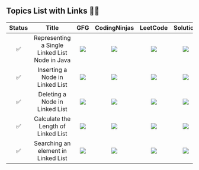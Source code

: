 ## Topics List with Links 👨‍💻

| Status | Title | GFG | CodingNinjas | LeetCode | Solution |
| :-------: | :-------: | :-------: | :-------: | :-------: | :-------: |
| ✅ | Representing a Single Linked List Node in Java | <img src = "https://upload.wikimedia.org/wikipedia/commons/thumb/4/43/GeeksforGeeks.svg/32px-GeeksforGeeks.svg.png" /> | <img src="https://files.codingninjas.in/new-logo-03-11984.svg" /> | <img src="https://upload.wikimedia.org/wikipedia/commons/thumb/6/6c/Leetcode.svg/28px-Leetcode.svg.png" /> | <a href = "https://github.com/TharunBalaji2004/Strivers-AtoZ-DSA-Sheet/tree/main/Linked%20List/Singly%20Linked%20List%20Basics" target = "_blank" ><img src = "https://upload.wikimedia.org/wikipedia/commons/thumb/9/91/Octicons-mark-github.svg/32px-Octicons-mark-github.svg.png" /></a> |
| ✅ | Inserting a Node in Linked List | <img src = "https://upload.wikimedia.org/wikipedia/commons/thumb/4/43/GeeksforGeeks.svg/32px-GeeksforGeeks.svg.png" /> | <img src="https://files.codingninjas.in/new-logo-03-11984.svg" /> | <img src="https://upload.wikimedia.org/wikipedia/commons/thumb/6/6c/Leetcode.svg/28px-Leetcode.svg.png" /> | <a href = "https://github.com/TharunBalaji2004/Strivers-AtoZ-DSA-Sheet/tree/main/Linked%20List/Singly%20Linked%20List%20Basics" target = "_blank" ><img src = "https://upload.wikimedia.org/wikipedia/commons/thumb/9/91/Octicons-mark-github.svg/32px-Octicons-mark-github.svg.png" /></a> |
| ✅ | Deleting a Node in Linked List | <img src = "https://upload.wikimedia.org/wikipedia/commons/thumb/4/43/GeeksforGeeks.svg/32px-GeeksforGeeks.svg.png" /> | <img src="https://files.codingninjas.in/new-logo-03-11984.svg" /> | <img src="https://upload.wikimedia.org/wikipedia/commons/thumb/6/6c/Leetcode.svg/28px-Leetcode.svg.png" /> | <a href = "https://github.com/TharunBalaji2004/Strivers-AtoZ-DSA-Sheet/tree/main/Linked%20List/Singly%20Linked%20List%20Basics" target = "_blank" ><img src = "https://upload.wikimedia.org/wikipedia/commons/thumb/9/91/Octicons-mark-github.svg/32px-Octicons-mark-github.svg.png" /></a> |
| ✅ | Calculate the Length of Linked List | <img src = "https://upload.wikimedia.org/wikipedia/commons/thumb/4/43/GeeksforGeeks.svg/32px-GeeksforGeeks.svg.png" /> | <img src="https://files.codingninjas.in/new-logo-03-11984.svg" /> | <img src="https://upload.wikimedia.org/wikipedia/commons/thumb/6/6c/Leetcode.svg/28px-Leetcode.svg.png" /> | <a href = "https://github.com/TharunBalaji2004/Strivers-AtoZ-DSA-Sheet/tree/main/Linked%20List/Singly%20Linked%20List%20Basics" target = "_blank" ><img src = "https://upload.wikimedia.org/wikipedia/commons/thumb/9/91/Octicons-mark-github.svg/32px-Octicons-mark-github.svg.png" /></a> |
| ✅ | Searching an element in Linked List | <img src = "https://upload.wikimedia.org/wikipedia/commons/thumb/4/43/GeeksforGeeks.svg/32px-GeeksforGeeks.svg.png" /> | <img src="https://files.codingninjas.in/new-logo-03-11984.svg" /> | <img src="https://upload.wikimedia.org/wikipedia/commons/thumb/6/6c/Leetcode.svg/28px-Leetcode.svg.png" /> | <a href = "https://github.com/TharunBalaji2004/Strivers-AtoZ-DSA-Sheet/tree/main/Linked%20List/Singly%20Linked%20List%20Basics" target = "_blank" ><img src = "https://upload.wikimedia.org/wikipedia/commons/thumb/9/91/Octicons-mark-github.svg/32px-Octicons-mark-github.svg.png" /></a> |

